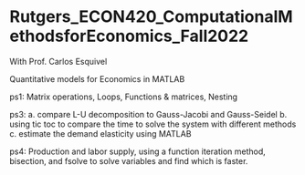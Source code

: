 # Rutgers_ECON420_ComputationalMethodsforEconomics_Fall2022
With Prof. Carlos Esquivel

Quantitative models for Economics in MATLAB

  ps1: Matrix operations, Loops, Functions & matrices, Nesting
  
  ps3: 
    a. compare L-U decomposition to Gauss-Jacobi and Gauss-Seidel
    b. using tic toc to compare the time to solve the system with different methods
    c. estimate the demand elasticity using MATLAB
    
  ps4: Production and labor supply,  using a function iteration method,  bisection, and fsolve to solve variables and find which is faster.
    

